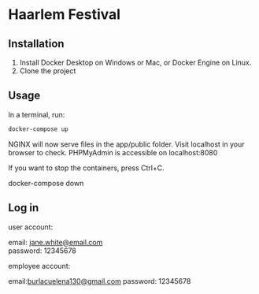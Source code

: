 # Haarlem Festival



## Installation

1. Install Docker Desktop on Windows or Mac, or Docker Engine on Linux.
2. Clone the project

## Usage

In a terminal, run:
```bash
docker-compose up
```

NGINX will now serve files in the app/public folder. Visit localhost in your browser to check.
PHPMyAdmin is accessible on localhost:8080

If you want to stop the containers, press Ctrl+C. 

docker-compose down


## Log in

user account:

email: jane.white@email.com  
password: 12345678

employee account:

email:burlacuelena130@gmail.com
password: 12345678

```
